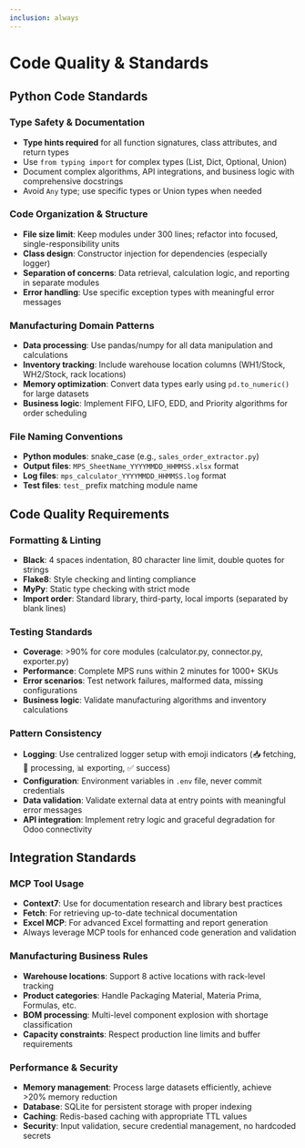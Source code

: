```yaml
---
inclusion: always
---
```


# Code Quality & Standards

## Python Code Standards

### Type Safety & Documentation

- **Type hints required** for all function signatures, class attributes, and return types
- Use `from typing import` for complex types (List, Dict, Optional, Union)
- Document complex algorithms, API integrations, and business logic with comprehensive docstrings
- Avoid `Any` type; use specific types or Union types when needed

### Code Organization & Structure

- **File size limit**: Keep modules under 300 lines; refactor into focused, single-responsibility units
- **Class design**: Constructor injection for dependencies (especially logger)
- **Separation of concerns**: Data retrieval, calculation logic, and reporting in separate modules
- **Error handling**: Use specific exception types with meaningful error messages

### Manufacturing Domain Patterns

- **Data processing**: Use pandas/numpy for all data manipulation and calculations
- **Inventory tracking**: Include warehouse location columns (WH1/Stock, WH2/Stock, rack locations)
- **Memory optimization**: Convert data types early using `pd.to_numeric()` for large datasets
- **Business logic**: Implement FIFO, LIFO, EDD, and Priority algorithms for order scheduling

### File Naming Conventions

- **Python modules**: snake_case (e.g., `sales_order_extractor.py`)
- **Output files**: `MPS_SheetName_YYYYMMDD_HHMMSS.xlsx` format
- **Log files**: `mps_calculator_YYYYMMDD_HHMMSS.log` format
- **Test files**: `test_` prefix matching module name

## Code Quality Requirements

### Formatting & Linting

- **Black**: 4 spaces indentation, 80 character line limit, double quotes for strings
- **Flake8**: Style checking and linting compliance
- **MyPy**: Static type checking with strict mode
- **Import order**: Standard library, third-party, local imports (separated by blank lines)

### Testing Standards

- **Coverage**: >90% for core modules (calculator.py, connector.py, exporter.py)
- **Performance**: Complete MPS runs within 2 minutes for 1000+ SKUs
- **Error scenarios**: Test network failures, malformed data, missing configurations
- **Business logic**: Validate manufacturing algorithms and inventory calculations

### Pattern Consistency

- **Logging**: Use centralized logger setup with emoji indicators (📥 fetching, 🎯 processing, 📊 exporting, ✅ success)
- **Configuration**: Environment variables in `.env` file, never commit credentials
- **Data validation**: Validate external data at entry points with meaningful error messages
- **API integration**: Implement retry logic and graceful degradation for Odoo connectivity

## Integration Standards

### MCP Tool Usage

- **Context7**: Use for documentation research and library best practices
- **Fetch**: For retrieving up-to-date technical documentation
- **Excel MCP**: For advanced Excel formatting and report generation
- Always leverage MCP tools for enhanced code generation and validation

### Manufacturing Business Rules

- **Warehouse locations**: Support 8 active locations with rack-level tracking
- **Product categories**: Handle Packaging Material, Materia Prima, Formulas, etc.
- **BOM processing**: Multi-level component explosion with shortage classification
- **Capacity constraints**: Respect production line limits and buffer requirements

### Performance & Security

- **Memory management**: Process large datasets efficiently, achieve >20% memory reduction
- **Database**: SQLite for persistent storage with proper indexing
- **Caching**: Redis-based caching with appropriate TTL values
- **Security**: Input validation, secure credential management, no hardcoded secrets

